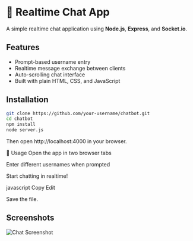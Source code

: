 # 💬 Realtime Chat App

A simple realtime chat application using **Node.js**, **Express**, and **Socket.io**.

## Features

- Prompt-based username entry
- Realtime message exchange between clients
- Auto-scrolling chat interface
- Built with plain HTML, CSS, and JavaScript

## Installation

```bash
git clone https://github.com/your-username/chatbot.git
cd chatbot
npm install
node server.js
```

Then open http://localhost:4000 in your browser.

🧪 Usage
Open the app in two browser tabs

Enter different usernames when prompted

Start chatting in realtime!

javascript
Copy
Edit

Save the file.

## Screenshots

![Chat Screenshot](./public/chat.png)

